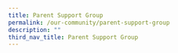 ```yaml
---
title: Parent Support Group
permalink: /our-community/parent-support-group
description: ""
third_nav_title: Parent Support Group
---
```

